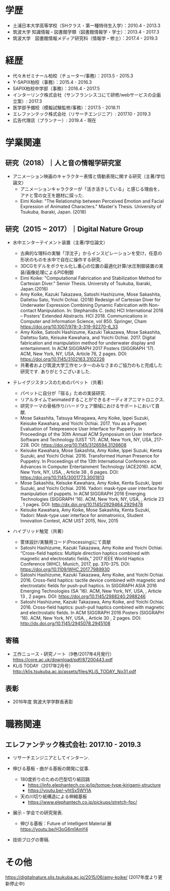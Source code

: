 # 学歴
- 土浦日本大学高等学校（SHクラス・第一種特待生入学）：2010.4 - 2013.3　
- 筑波大学 知識情報・図書館学類（図書館情報学・学士）：2013.4 - 2017.3
- 筑波大学　図書館情報メディア研究科（情報学・修士）：2017.4 - 2019.3

# 経歴
- 代々木ゼミナール柏校（チューター/事務）：2013.5 - 2015.3
- Y-SAPIX柏校（事務）：2015.4 - 2016.3
- SAPIX柏校中学部（事務）：2016.4 - 2017.5
- インターリンク株式会社（サンフランシスコにて研修/webサービスの企画立案）: 2017.3
- 医学部予備校（模擬試験監修/事務）：2017.5 - 2018.11
- エレファンテック株式会社（リサーチエンジニア）: 2017.10 - 2019.3
- 広告代理店（プランナー）: 2019.4 - 現在

# 学業関連
## 研究（2018）｜人と音の情報学研究室
- アニメーション映画のキャラクター表情と情動表現に関する研究（主著/学位論文）
  - アニメーションキャラクターが「活き活きしている」と感じる理由を，アナと雪の女王を題材に探った.
  - Eimi Koike: "The Relationship between Perceived Emotion and Facial Expression of Animated Characters." Master's Thesis. University of Tsukuba, Ibaraki, Japan. (2018) 

## 研究（2015 ~ 2017）｜Digital Nature Group
- 水中エンターテイメント装置（主著/学位論文）
  - 古典的な理科の実験「浮沈子」からインスピレーションを受け，任意の形状のものを水中で自在に操作する研究.
  - 3DCGモデルをボクセル化し重心の位置の最適化計算/水圧制御装置の実装/画像処理によるPID制御
  - Eimi Koike: "Computational Fabrication and Stabilization Method for Cartesian Diver." Senior Thesis. University of Tsukuba, Ibaraki, Japan.(2016)
  - Amy Koike, Kazuki Takazawa, Satoshi Hashizume, Mose Sakashita, Daitetsu Sato, Yoichi Ochiai. (2018) Redesign of Cartesian Diver for Underwater Expression Combining Dynamic Fabrication with Non-contact Manipulation. In: Stephanidis C. (eds) HCI International 2018 – Posters’ Extended Abstracts. HCI 2018. Communications in Computer and Information Science, vol 850. Springer, Cham https://doi.org/10.1007/978-3-319-92270-6_33
  - Amy Koike, Satoshi Hashizume, Kazuki Takazawa, Mose Sakashita, Daitetsu Sato, Keisuke Kawahara, and Yoichi Ochiai. 2017. Digital fabrication and manipulation method for underwater display and entertainment. In ACM SIGGRAPH 2017 Posters (SIGGRAPH ’17). ACM, New York, NY, USA, Article 76, 2 pages. DOI: https://doi.org/10.1145/3102163.3102226
  - 共著者および筑波大学工作センターのみなさまのご協力のもと完成した研究です. ありがとうございました.

- テレイグジスタンスのためのパペット（共著）
  - パペットに自分が「宿る」ための実装研究. 
  - リアルタイムでanimatedすることができるオーディオアニマトロニクス.
  - 研究テーマの骨格作り/ハードウェア領域におけるサポートにおいて貢献.
  - Mose Sakashita, Tatsuya Minagawa, Amy Koike, Ippei Suzuki, Keisuke Kawahara, and Yoichi Ochiai. 2017. You as a Puppet: Evaluation of Telepresence User Interface for Puppetry. In Proceedings of the 30th Annual ACM Symposium on User Interface Software and Technology (UIST ’17). ACM, New York, NY, USA, 217-228. DOI: https://doi.org/10.1145/3126594.3126608
  - Keisuke Kawahara, Mose Sakashita, Amy Koike, Ippei Suzuki, Kenta Suzuki, and Yoichi Ochiai. 2016. Transformed Human Presence for Puppetry. In Proceedings of the 13th International Conference on Advances in Computer Entertainment Technology (ACE2016). ACM, New York, NY, USA, , Article 38 , 6 pages. DOI: https://doi.org/10.1145/3001773.3001813
  - Mose Sakashita, Keisuke Kawahara, Amy Koike, Kenta Suzuki, Ippei Suzuki, and Yoichi Ochiai. 2016. Yadori: mask-type user interface for manipulation of puppets. In ACM SIGGRAPH 2016 Emerging Technologies (SIGGRAPH ’16). ACM, New York, NY, USA, , Article 23 , 1 pages. DOI: http://dx.doi.org/10.1145/2929464.2929478
  - Keisuke Kawahara, Amy Koike, Mose Sakashita, Kenta Suzuki, Yadori: Mask-type user interface for animatronics, Student Innovation Contest, ACM UIST 2015,  Nov, 2015

- ハイブリッド触覚（共著）
  - 筐体設計/実験用コード(Processing)にて貢献
  - Satoshi Hashizume, Kazuki Takazawa, Amy Koike and Yoichi Ochiai. “Cross-field haptics: Multiple direction haptics combined with magnetic and electrostatic fields,” 2017 IEEE World Haptics Conference (WHC), Munich, 2017, pp. 370-375. DOI: https://doi.org/10.1109/WHC.2017.7989930
  - Satoshi Hashizume, Kazuki Takazawa, Amy Koike, and Yoichi Ochiai. 2016. Cross-field haptics: tactile device combined with magnetic and electrostatic fields for push-pull haptics. In SIGGRAPH ASIA 2016 Emerging Technologies (SA ’16). ACM, New York, NY, USA, , Article 13 , 2 pages. DOI: https://doi.org/10.1145/2988240.2988246
  - Satoshi Hashizume, Kazuki Takazawa, Amy Koike, and Yoichi Ochiai. 2016. Cross-field haptics: push-pull haptics combined with magnetic and electrostatic fields. In ACM SIGGRAPH 2016 Posters (SIGGRAPH ’16). ACM, New York, NY, USA, , Article 30 , 2 pages. DOI: http://dx.doi.org/10.1145/2945078.2945108

## 寄稿
- 工作ニュース・研究ノート（9巻/2017年4月発行）
  https://core.ac.uk/download/pdf/87200443.pdf
- KLiS TODAY（2017年2月号）
  http://klis.tsukuba.ac.jp/assets/files/KLiS_TODAY_No31.pdf

## 表彰
- 2016年度 筑波大学学群長表彰


# 職務関連

## エレファンテック株式会社: 2017.10 - 2019.3
- リサーチエンジニアとしてインターン.
- 伸びる基板・曲がる基板の開発に従事.
  - 180度折りのための巴型切り紙回路
    - https://info.elephantech.co.jp/jp/tomoe-type-kirigami-structure
    - https://youtu.be/-yhtSx5WYIA
  - 天の川切り紙構造による伸縮基板
    - https://www.elephantech.co.jp/pickups/stretch-fpc/
- 展示・学会での研究発表.
  - 伸びる基板：Future of Intelligent Material 展 https://youtu.be/H3oG6m1AmY4

- 技術ブログの寄稿.



# その他
https://digitalnature.slis.tsukuba.ac.jp/2015/06/amy-koike/ (2017年度より更新停止中)
